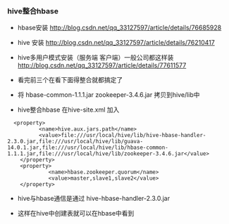 ### hive整合hbase

- hbase安装 http://blog.csdn.net/qq_33127597/article/details/76685928

- hive 安装 http://blog.csdn.net/qq_33127597/article/details/76210417

- hive多用户模式安装（服务端 客户端）一般公司都这样装 http://blog.csdn.net/qq_33127597/article/details/77611577

- 看完前三个在看下面得整合就都搞定了

- 将 hbase-common-1.1.1.jar zookeeper-3.4.6.jar 拷贝到hive/lib中

- hive整合hbase 在hive-site.xml 加入

```$xslt
  <property>
          <name>hive.aux.jars.path</name>
          <value>file:///usr/local/hive/lib/hive-hbase-handler-2.3.0.jar,file:///usr/local/hive/lib/guava-14.0.1.jar,file:///usr/local/hive/lib/hbase-common-1.1.1.jar,file:///usr/local/hive/lib/zookeeper-3.4.6.jar</value>
    </property>
    <property>
             <name>hbase.zookeeper.quorum</name>
             <value>master,slave1,slave2</value>
    </property>

```

- hive与hbase通信是通过 hive-hbase-handler-2.3.0.jar

- 这样在hive中创建表就可以在hbase中看到
